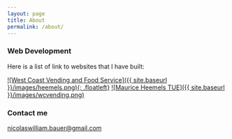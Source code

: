 ```yaml
---
layout: page
title: About
permalink: /about/
---
```




### Web Development

Here is a list of link to websites that I have built:

[![West Coast Vending and Food Service]({{ site.baseurl }}/images/heemels.png){: .floatleft}](http://www.heemels.tue.nl/ "Maurice Heemels TUE") [![Maurice Heemels TUE]({{ site.baseurl }}/images/wcvending.png)](https://wcvending.com "West Coast Vending and Food Service")


### Contact me

[nicolaswilliam.bauer@gmail.com](mailto:nicolaswilliam.bauer@gmail.com)